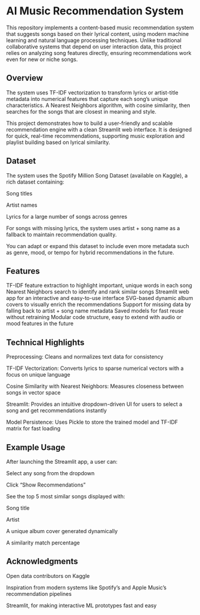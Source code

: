 # AI Music Recommendation System

This repository implements a content-based music recommendation system that suggests songs based on their lyrical content, using modern machine learning and natural language processing techniques. Unlike traditional collaborative systems that depend on user interaction data, this project relies on analyzing song features directly, ensuring recommendations work even for new or niche songs.

## Overview
The system uses TF-IDF vectorization to transform lyrics or artist-title metadata into numerical features that capture each song’s unique characteristics. A Nearest Neighbors algorithm, with cosine similarity, then searches for the songs that are closest in meaning and style.

This project demonstrates how to build a user-friendly and scalable recommendation engine with a clean Streamlit web interface. It is designed for quick, real-time recommendations, supporting music exploration and playlist building based on lyrical similarity.

## Dataset
The system uses the Spotify Million Song Dataset (available on Kaggle), a rich dataset containing:

Song titles

Artist names

Lyrics for a large number of songs across genres

For songs with missing lyrics, the system uses artist + song name as a fallback to maintain recommendation quality.

You can adapt or expand this dataset to include even more metadata such as genre, mood, or tempo for hybrid recommendations in the future.

## Features
TF-IDF feature extraction to highlight important, unique words in each song
Nearest Neighbors search to identify and rank similar songs
Streamlit web app for an interactive and easy-to-use interface
SVG-based dynamic album covers to visually enrich the recommendations
Support for missing data by falling back to artist + song name metadata
Saved models for fast reuse without retraining
Modular code structure, easy to extend with audio or mood features in the future

## Technical Highlights
Preprocessing: Cleans and normalizes text data for consistency

TF-IDF Vectorization: Converts lyrics to sparse numerical vectors with a focus on unique language

Cosine Similarity with Nearest Neighbors: Measures closeness between songs in vector space

Streamlit: Provides an intuitive dropdown-driven UI for users to select a song and get recommendations instantly

Model Persistence: Uses Pickle to store the trained model and TF-IDF matrix for fast loading

## Example Usage
After launching the Streamlit app, a user can:

Select any song from the dropdown

Click “Show Recommendations”

See the top 5 most similar songs displayed with:

Song title

Artist

A unique album cover generated dynamically

A similarity match percentage

## Acknowledgments
Open data contributors on Kaggle

Inspiration from modern systems like Spotify’s and Apple Music’s recommendation pipelines

Streamlit, for making interactive ML prototypes fast and easy



